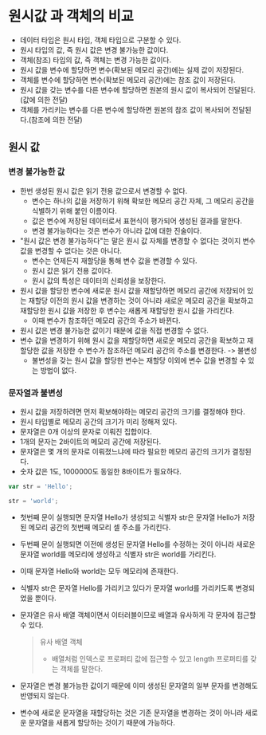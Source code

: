 # 원시값 과 객체의 비교

- 데이터 타입은 원시 타입, 객체 타입으로 구분할 수 있다.
- 원시 타입의 값, 즉 원시 값은 변경 불가능한 값이다.
- 객체(참조) 타입의 값, 즉 객체는 변경 가능한 값이다.
- 원시 값을 변수에 할당하면 변수(확보된 메모리 공간)에는 실제 값이 저장된다.
- 객체를 변수에 할당하면 변수(확보된 메모리 공간)에는 참조 값이 저장된다.
- 원시 값을 갖는 변수를 다른 변수에 할당하면 원본의 원시 값이 복사되어 전달된다.(값에 의한 전달)
- 객체를 가리키는 변수를 다른 변수에 할당하면 원본의 참조 값이 복사되어 전달된다.(참조에 의한 전달)

## 원시 값

### 변경 불가능한 값

- 한번 생성된 원시 값은 읽기 전용 값으로서 변경할 수 없다.
  - 변수는 하나의 값을 저장하기 위해 확보한 메모리 공간 자체, 그 메모리 공간을 식별하기 위해 붙인 이름이다.
  - 값은 변수에 저장된 데이터로서 표현식이 평가되어 생성된 결과를 말한다.
  - 변경 불가능하다는 것은 변수가 아니라 값에 대한 진술이다.
- "원시 값은 변경 불가능하다"는 말은 원시 값 자체를 변경할 수 없다는 것이지 변수 값을 변경할 수 없다는 것은 아니다.
  - 변수는 언제든지 재할당을 통해 변수 값을 변경할 수 있다.
  - 원시 값은 읽기 전용 값이다.
  - 원시 값의 특성은 데이터의 신뢰성을 보장한다.
- 원시 값을 할당한 변수에 새로운 원시 값을 재할당하면 메모리 공간에 저장되어 있는 재할당 이전의 원시 값을 변경하는 것이 아니라 새로운 메모리 공간을 확보하고 재할당한 원시 값을 저장한 후 변수는 새롭게 재할당한 원시 값을 가리킨다.
  - 이때 변수가 참조하던 메모리 공간의 주소가 바뀐다.
- 원시 값은 변경 불가능한 값이기 때문에 값을 직접 변경할 수 없다.
- 변수 값을 변경하기 위해 원시 값을 재할당하면 새로운 메모리 공간을 확보하고 재할당한 값을 저장한 수 변수가 참조하던 메모리 공간의 주소를 변경한다. -> 불변성
  - 불변성을 갖는 원시 값을 할당한 변수는 재할당 이외에 변수 값을 변경할 수 있는 방법이 없다.

### 문자열과 불변성

- 원시 값을 저장하려면 먼저 확보해야하는 메모리 공간의 크기를 결정해야 한다.
- 원시 타입별로 메모리 공간의 크기가 미리 정해져 있다.
- 문자열은 0개 이상의 문자로 이뤄진 집합이다.
- 1개의 문자는 2바이트의 메모리 공간에 저장된다.
- 문자열은 몇 개의 문자로 이뤄졌느냐에 따라 필요한 메모리 공간의 크기가 결정된다.
- 숫자 값은 1도, 1000000도 동일한 8바이트가 필요하다.

```js
var str = 'Hello';

str = 'world';
```

- 첫번째 문이 실행되면 문자열 Hello가 생성되고 식별자 str은 문자열 Hello가 저장된 메모리 공간의 첫번째 메모리 셀 주소를 가리킨다.
- 두번째 문이 실행되면 이전에 생성된 문자열 Hello를 수정하는 것이 아니라 새로운 문자열 world를 메모리에 생성하고 식별자 str은 world를 가리킨다.
- 이때 문자열 Hello와 world는 모두 메모리에 존재한다.
- 식별자 str은 문자열 Hello를 가리키고 있다가 문자열 world를 가리키도록 변경되었을 뿐이다.

- 문자열은 유사 배열 객체이면서 이터러블이므로 배열과 유사하게 각 문자에 접근할 수 있다.
  > 유사 배열 객체
  >
  > - 배열처럼 인덱스로 프로퍼티 값에 접근할 수 있고 length 프로퍼티를 갖는 객체를 말한다.
- 문자열은 변경 불가능한 값이기 때문에 이미 생성된 문자열의 일부 문자를 변경해도 반영되지 않는다.
- 변수에 새로운 문자열을 재할당하는 것은 기존 문자열을 변경하는 것이 아니라 새로운 문자열을 새롭게 할당하는 것이기 때문에 가능하다.
